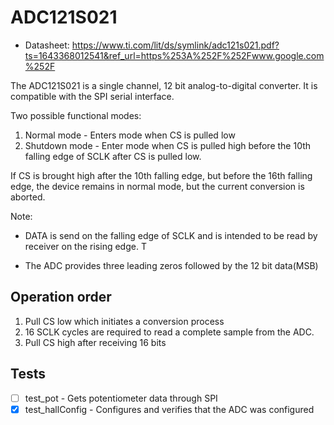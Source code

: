 # ADC121S021

- Datasheet: https://www.ti.com/lit/ds/symlink/adc121s021.pdf?ts=1643368012541&ref_url=https%253A%252F%252Fwww.google.com%252F

The ADC121S021 is a single channel, 12 bit analog-to-digital converter. It is compatible with the SPI serial interface.

Two possible functional modes:

1. Normal mode - Enters mode when CS is pulled low
2. Shutdown mode - Enter mode when CS is pulled high before the 10th falling edge of SCLK after CS is pulled low.

If CS is brought high after the 10th falling edge, but before the 16th falling edge, the device remains in normal mode, but the current conversion is aborted.

Note:

- DATA is send on the falling edge of SCLK and is intended to be read by receiver on the rising edge. T

- The ADC provides three leading zeros followed by the 12 bit data(MSB)

## Operation order

1. Pull CS low which initiates a conversion process
2. 16 SCLK cycles are required to read a complete sample from the ADC.
3. Pull CS high after receiving 16 bits

## Tests

- [ ] test_pot - Gets potentiometer data through SPI
- [x] test_hallConfig - Configures and verifies that the ADC was configured
